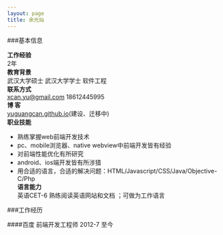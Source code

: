 ```yaml
---
layout: page
title: 余光灿
---
```


###基本信息


**工作经验**    
2年   
**教育背景**    
武汉大学硕士 武汉大学学士 软件工程   
**联系方式**    
xcan.yu@gmail.com 18612445995   
**博    客**    
[yuguangcan.github.io](http://yuguangcan.github.io)(建设、迁移中)   
**职业技能**    

- 熟练掌握web前端开发技术   
- pc、mobile浏览器、native webview中前端开发皆有经验   
- 对前端性能优化有所研究   
- android、ios端开发皆有所涉猎   
- 用合适的语言，合适的解决问题：HTML/Javascript/CSS/Java/Objective-C/Php  
**语言能力**    
英语CET-6 熟练阅读英语网站和文档 ；可做为工作语言   


###工作经历

####百度 前端开发工程师 2012-7 至今

